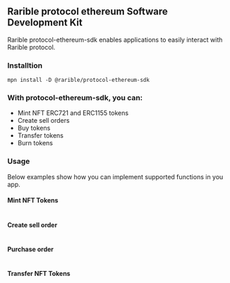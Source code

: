 ## Rarible protocol ethereum Software Development Kit

Rarible protocol-ethereum-sdk enables applications to easily interact with Rarible protocol.

### Installtion

```angular2html
mpn install -D @rarible/protocol-ethereum-sdk
```
### With protocol-ethereum-sdk, you can:
- Mint NFT ERC721 and ERC1155 tokens
- Create sell orders
- Buy tokens
- Transfer tokens
- Burn tokens

### Usage

Below examples show how you can implement supported functions in you app.

#### Mint NFT Tokens
```

```
#### Create sell order
```

```
#### Purchase order
```

```
#### Transfer NFT Tokens
```

```
